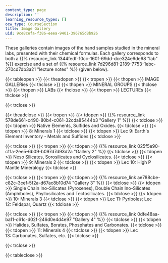 ```yaml
---
content_type: page
description: ''
learning_resource_types: []
ocw_type: CourseSection
title: Image Gallery
uid: 9ce8cefa-f386-eeea-9401-396765d8b926
---
```


These galleries contain images of the hand samples studied in the mineral labs, presented with their chemical formulas. Each gallery corresponds to both a {{% resource_link 1344fedf-10cc-160f-69dd-dce324e6de68 "lab" %}} exercise and a set of {{% resource_link 7d296d81-2189-7753-1ebc-270cd7db3a21 "lecture notes" %}} (given below).

{{< tableopen >}}
{{< theadopen >}}
{{< tropen >}}
{{< thopen >}}
IMAGE GALLERies
{{< thclose >}}
{{< thopen >}}
MINERAL GROUPS
{{< thclose >}}
{{< thopen >}}
LABs
{{< thclose >}}
{{< thopen >}}
LECTUREs
{{< thclose >}}

{{< trclose >}}

{{< theadclose >}}
{{< tropen >}}
{{< tdopen >}}
{{% resource_link 578de661-c490-80b4-c061-32cda85444b3 "Gallery 1" %}}
{{< tdclose >}}
{{< tdopen >}}
Native Elements, Sulfides and Oxides.
{{< tdclose >}}
{{< tdopen >}}
8: Minerals 1
{{< tdclose >}}
{{< tdopen >}}
Lec 9: Earth's Element Inventory - Metals and Sulfides
{{< tdclose >}}

{{< trclose >}}
{{< tropen >}}
{{< tdopen >}}
{{% resource_link 025f5e90-c11a-2ee5-6b09-b097d7d93d2a "Gallery 2" %}}
{{< tdclose >}}
{{< tdopen >}}
Neso Silicates, Sorosilicates and Cyclosilicates.
{{< tdclose >}}
{{< tdopen >}}
9: Minerals 2
{{< tdclose >}}
{{< tdopen >}}
Lec 10: High P Mantle Mineralogy
{{< tdclose >}}

{{< trclose >}}
{{< tropen >}}
{{< tdopen >}}
{{% resource_link ae788cbe-c82c-3cef-5f2a-d67ac8b10d74 "Gallery 3" %}}
{{< tdclose >}}
{{< tdopen >}}
Single Chain Ino-Silicates (Pyroxenes), Double Chain Ino-Silicates (Amphiboles), Phyllosilicates and Tectosilicates.
{{< tdclose >}}
{{< tdopen >}}
10: Minerals 3
{{< tdclose >}}
{{< tdopen >}}
Lec 11: Pyriboles; Lec 12: Feldspar, Quartz
{{< tdclose >}}

{{< trclose >}}
{{< tropen >}}
{{< tdopen >}}
{{% resource_link 0dfe48aa-ba11-c61c-d02f-246d0e4d4e97 "Gallery 4" %}}
{{< tdclose >}}
{{< tdopen >}}
Halides, Sulfates, Borates, Phosphates and Carbonates.
{{< tdclose >}}
{{< tdopen >}}
11: Minerals 4
{{< tdclose >}}
{{< tdopen >}}
Lec 13: Carbonates, Sulfates, etc.
{{< tdclose >}}

{{< trclose >}}

{{< tableclose >}}
